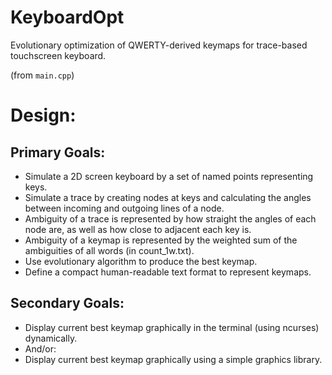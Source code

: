 # KeyboardOpt
Evolutionary optimization of QWERTY-derived keymaps for trace-based touchscreen keyboard.

(from `main.cpp`)
# Design:

## Primary Goals:

 * Simulate a 2D screen keyboard by a set of named points
	representing keys.
 * Simulate a trace by creating nodes at keys and
	calculating the angles between incoming and outgoing
	lines of a node.
 * Ambiguity of a trace is represented by how straight
	the angles of each node are, as well as how close
	to adjacent each key is.
 * Ambiguity of a keymap is represented by the weighted sum
	of the ambiguities of all words (in count_1w.txt).
 * Use evolutionary algorithm to produce the best keymap.
 * Define a compact human-readable text format to
	represent keymaps.

## Secondary Goals:

 * Display current best keymap graphically in the terminal
	(using ncurses) dynamically.
 * And/or:
 * Display current best keymap graphically using a simple
	graphics library.

